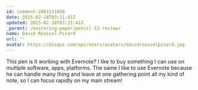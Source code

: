 ```yaml
---
id: comment-1861131058
date: 2015-02-18T03:21:41Z
updated: 2015-02-18T03:21:41Z
_parent: /mastering-paper/pencil-53-review/
name: David Roussel-Picard
url: ''
avatar: https://disqus.com/api/users/avatars/davidrousselpicard.jpg
---
```


This pen is it working with Evernote? I like to buy something I can use on
multiple software, apps, platforms. The same I like to use Evernote because he
can handle many thing and leave at one gathering point all my kind of note, so I
can focus rapidly on my main stream!
